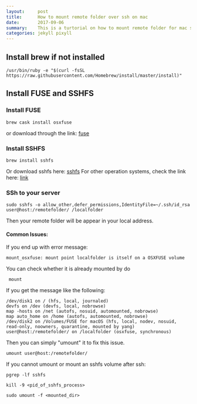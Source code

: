 ```yaml
---
layout:     post
title:      How to mount remote folder over ssh on mac
date:       2017-09-06
summary:    This is a turtorial on how to mount remote folder for mac system
categories: jekyll pixyll
---
```

## Install brew if not installed
```
/usr/bin/ruby -e "$(curl -fsSL https://raw.githubusercontent.com/Homebrew/install/master/install)"
```
## Install FUSE and SSHFS

### Install FUSE
```
brew cask install osxfuse
```
or download through the link: [fuse](https://github.com/osxfuse/osxfuse/releases/download/osxfuse-3.6.3/osxfuse-3.6.3.dmg)
### Install SSHFS
```
brew install sshfs
```
Or download sshfs here: [sshfs](https://github.com/osxfuse/sshfs/releases/download/osxfuse-sshfs-2.5.0/sshfs-2.5.0.pkg)
For other operation systems, check the link here:
[link](https://www.digitalocean.com/community/tutorials/how-to-use-sshfs-to-mount-remote-file-systems-over-ssh)

### SSh to your server
```
sudo sshfs -o allow_other,defer_permissions,IdentityFile=~/.ssh/id_rsa user@host:/remotefolder/ /localfolder
```

Then your remote folder will be appear in your local address.
#### Common Issues:
If you end up with error message:
 ```
 mount_osxfuse: mount point localfolder is itself on a OSXFUSE volume
 ```
You can check whether it is already mounted by do
```
 mount
```

If you get the message like the following:
```
/dev/disk1 on / (hfs, local, journaled)
devfs on /dev (devfs, local, nobrowse)
map -hosts on /net (autofs, nosuid, automounted, nobrowse)
map auto_home on /home (autofs, automounted, nobrowse)
/dev/disk2 on /Volumes/FUSE for macOS (hfs, local, nodev, nosuid, read-only, noowners, quarantine, mounted by yang)
user@host:/remotefolder/ on /localfolder (osxfuse, synchronous)
```
Then you can simply "umount" it to fix this issue.
```
umount user@host:/remotefolder/
```

If you cannot umount or mount an sshfs volume after ssh:
```
pgrep -lf sshfs
```

```
kill -9 <pid_of_sshfs_process>
```

```
sudo umount -f <mounted_dir>
```